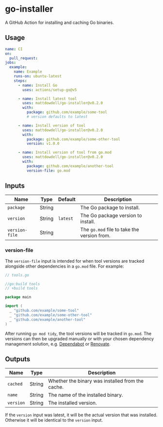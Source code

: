 # go-installer

A GitHub Action for installing and caching Go binaries.

## Usage

```yaml
name: CI
on:
  pull_request:
jobs:
  example:
    name: Example
    runs-on: ubuntu-latest
    steps:
      - name: Install Go
        uses: actions/setup-go@v5

      - name: Install latest tool
        uses: mattdowdell/go-installer@v0.2.0
        with:
          package: github.com/example/some-tool
          # version defaults to latest

      - name: Install version of tool
        uses: mattdowdell/go-installer@v0.2.0
        with:
          package: github.com/example/some-other-tool
          version: v1.0.0

      - name: Install version of tool from go.mod
        uses: mattdowdell/go-installer@v0.2.0
        with:
          package: github.com/example/another-tool
          version-file: go.mod
```

## Inputs

| Name           | Type   | Default  | Description                                 |
| -------------- | ------ | -------- | ------------------------------------------- |
| `package`      | String |          | The Go package to install.                  |
| `version`      | String | `latest` | The Go package version to install.          |
| `version-file` | String |          | The `go.mod` file to take the version from. |

### version-file

The `version-file` input is intended for when tool versions are tracked
alongside other dependencies in a `go.mod` file. For example:

```go
// tools.go

//go:build tools
// +build tools

package main

import (
  _ "github.com/example/some-tool"
  _ "github.com/example/some-other-tool"
  _ "github.com/example/another-tool"
)
```

After running `go mod tidy`, the tool versions will be tracked in `go.mod`. The
versions can then be upgraded manually or with your chosen dependency management
solution, e.g. [Dependabot] or [Renovate].

[Dependabot]: https://docs.github.com/en/code-security/dependabot/dependabot-version-updates/about-dependabot-version-updates
[Renovate]: https://docs.renovatebot.com/

## Outputs

| Name      | Type   | Description                                      |
| --------- | ------ | ------------------------------------------------ |
| `cached`  | String | Whether the binary was installed from the cache. |
| `name`    | String | The name of the installed binary.                |
| `version` | String | The installed version.                           |

If the `version` input was latest, it will be the actual version that was
installed. Otherwise it will be identical to the `version` input.
